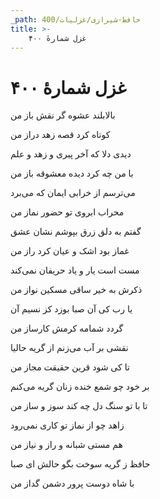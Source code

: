```yaml
---
_path: حافظ-شیرازی/غزلیات/400
title: >-
    غزل شمارهٔ ۴۰۰
---
```

# غزل شمارهٔ ۴۰۰

<div class="b" id="bn1"><div class="m1"><p>بالابلند عشوه گر نقش باز من</p></div>
<div class="m2"><p>کوتاه کرد قصه زهد دراز من</p></div></div>
<div class="b" id="bn2"><div class="m1"><p>دیدی دلا که آخر پیری و زهد و علم</p></div>
<div class="m2"><p>با من چه کرد دیده معشوقه باز من</p></div></div>
<div class="b" id="bn3"><div class="m1"><p>می‌ترسم از خرابی ایمان که می‌برد</p></div>
<div class="m2"><p>محراب ابروی تو حضور نماز من</p></div></div>
<div class="b" id="bn4"><div class="m1"><p>گفتم به دلق زرق بپوشم نشان عشق</p></div>
<div class="m2"><p>غماز بود اشک و عیان کرد راز من</p></div></div>
<div class="b" id="bn5"><div class="m1"><p>مست است یار و یاد حریفان نمی‌کند</p></div>
<div class="m2"><p>ذکرش به خیر ساقی مسکین نواز من</p></div></div>
<div class="b" id="bn6"><div class="m1"><p>یا رب کی آن صبا بوزد کز نسیم آن</p></div>
<div class="m2"><p>گردد شمامه کرمش کارساز من</p></div></div>
<div class="b" id="bn7"><div class="m1"><p>نقشی بر آب می‌زنم از گریه حالیا</p></div>
<div class="m2"><p>تا کی شود قرین حقیقت مجاز من</p></div></div>
<div class="b" id="bn8"><div class="m1"><p>بر خود چو شمع خنده زنان گریه می‌کنم</p></div>
<div class="m2"><p>تا با تو سنگ دل چه کند سوز و ساز من</p></div></div>
<div class="b" id="bn9"><div class="m1"><p>زاهد چو از نماز تو کاری نمی‌رود</p></div>
<div class="m2"><p>هم مستی شبانه و راز و نیاز من</p></div></div>
<div class="b" id="bn10"><div class="m1"><p>حافظ ز گریه سوخت بگو حالش ای صبا</p></div>
<div class="m2"><p>با شاه دوست پرور دشمن گداز من</p></div></div>
